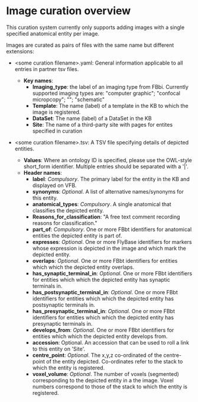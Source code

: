 # Image curation overview

This curation system currently only supports adding images with a single specified anatomical entity per image.

Images are curated as pairs of files with the same name but different extensions:

* \<some curation filename\>.yaml: General information applicable to all entries in partner tsv files.
  * **Key names**: 
    * **Imaging_type**: the label of an imaging type from FBbi.  Currently supported imaging types are: 
      "computer graphic"; "confocal micropcopy"; ""; "schematic"
    * **Template**: The name (label) of a template in the KB to which the image is registered.
    * **DataSet**: The name (label) of a DataSet in the KB
    * **Site**: The name of a third-party site with pages for entites specified in curation
    
* \<some curation filename\>.tsv: A TSV file specifying details of depicted entities.
  * **Values**:  Where an ontology ID is specified, please use the OWL-style short_form identifier.  Multiple entries should be separated with a '|'.
  * **Header names**: 
    * **label**: *Compulsory*. The primary label for the entity in the KB and displayed on VFB.
    * **synonyms**: *Optional*.  A list of alternative names/synonyms for this entity.
    * **anatomical_types**: *Compulsory*. A single anatomical that classifies the depicted entity.
    * **Reasons_for_classification**: "A free text comment recording reasons for classification."
    * **part_of**: *Compulsory*. One or more FBbt identifiers for anatomical entities the depicted entity is part of.
    * **expresses**: *Optional*. One or more FlyBase identifiers for markers whose expression is depicted in the image and which mark the depicted entity. 
    * **overlaps**: *Optional*. One or more FBbt identifiers for entities which which the depicted entity overlaps.
    * **has_synaptic_terminal_in**: *Optional*. One or more FBbt identifiers for entities which which the depicted entity has synaptic terminals in.
    * **has_postsynaptic_terminal_in**: *Optional*. One or more FBbt identifiers for entities which which the depicted entity has postsynaptic terminals in.
    * **has_presynaptic_terminal_in**: *Optional*. One or more FBbt identifiers for entities which which the depicted entity has presynaptic terminals in.
    * **develops_from**: *Optional*. One or more FBbt identifiers for entities which which the depicted entity develops from.
    * **accession**: Optional. An accession that can be used to roll a link to this entity on 'Site'.
    * **centre_point**: *Optional*. The x,y,z co-ordinated of the centre-point of the entity depicted. Co-ordinates refer to the stack to which the entity is registered.
    * **voxel_volume**: *Optional*.  The number of voxels (segmented) corresponding to the depicted entity in a the image.  Voxel numbers correspond to those of the stack to which the entity is registered.
    
    
    
